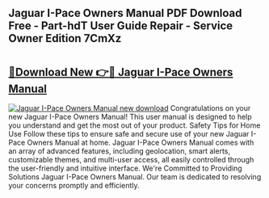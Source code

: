 ## Jaguar I-Pace Owners Manual PDF Download Free - Part-hdT User Guide Repair - Service Owner Edition 7CmXz

# <h2><a href="http://cf18572.oget.top/?id=Jaguar+I-Pace+Owners+Manual">🔗Download New 👉🔴 Jaguar I-Pace Owners Manual</a></h2>

[![Jaguar I-Pace Owners Manual new download](https://i.imgur.com/5g1atiW.png)](http://cf18572.oget.top/?id=Jaguar+I-Pace+Owners+Manual)
Congratulations on your new Jaguar I-Pace Owners Manual! This user manual is designed to help you understand and get the most out of your product. Safety Tips for Home Use Follow these tips to ensure safe and secure use of your new Jaguar I-Pace Owners Manual at home. Jaguar I-Pace Owners Manual comes with an array of advanced features, including geolocation, smart alerts, customizable themes, and multi-user access, all easily controlled through the user-friendly and intuitive interface. We're Committed to Providing Solutions Jaguar I-Pace Owners Manual. Our team is dedicated to resolving your concerns promptly and efficiently.
